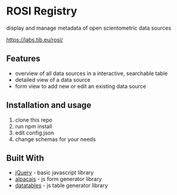 # ROSI Registry

display and manage metadata of open scientometric data sources

https://labs.tib.eu/rosi/

## Features

* overview of all data sources in a interactive, searchable table
* detailed view of a data source
* form view to add new or edit an existing data source

## Installation and usage

1. clone this repo
2. run npm install
3. edit config.json
4. change schemas for your needs

## Built With

* [jQuery](https://jquery.com/) - basic javascript library
* [alpacajs](http://alpacajs.org) - js form generator library
* [datatables](https://www.datatables.net/) - js table generator library
